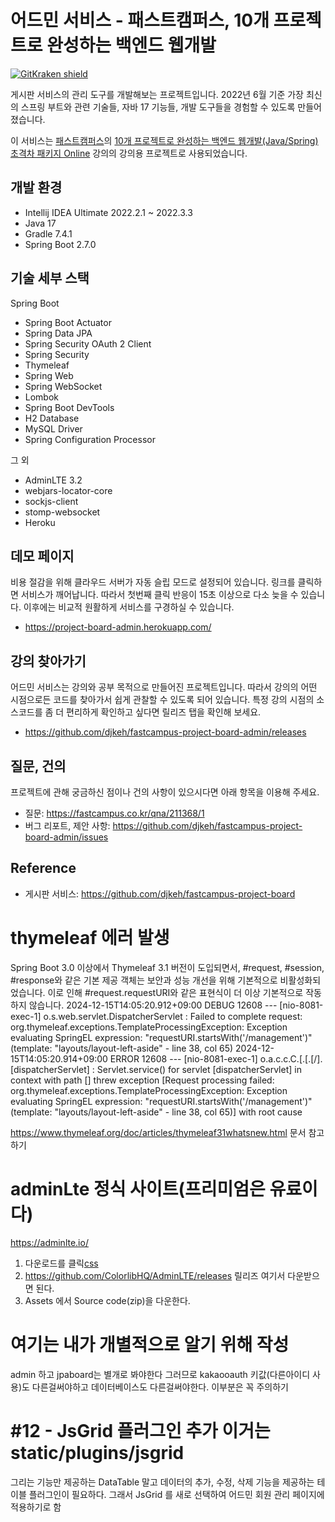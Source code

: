 # 어드민 서비스 - 패스트캠퍼스, 10개 프로젝트로 완성하는 백엔드 웹개발

[![GitKraken shield](https://img.shields.io/badge/GitKraken-Legendary%20Git%20Tools-teal?style=plastic&logo=gitkraken)](http://gitkraken.link/uno)

게시판 서비스의 관리 도구를 개발해보는 프로젝트입니다. 2022년 6월 기준 가장 최신의 스프링 부트와 관련 기술들, 자바 17 기능들, 개발 도구들을 경험할 수 있도록 만들어졌습니다.

이 서비스는 [패스트캠퍼스](https://fastcampus.co.kr/)의 [10개 프로젝트로 완성하는 백엔드 웹개발(Java/Spring) 초격차 패키지 Online](https://fastcampus.co.kr/dev_online_befinal) 강의의 강의용 프로젝트로 사용되었습니다.

## 개발 환경

* Intellij IDEA Ultimate 2022.2.1 ~ 2022.3.3
* Java 17
* Gradle 7.4.1
* Spring Boot 2.7.0

## 기술 세부 스택

Spring Boot

* Spring Boot Actuator
* Spring Data JPA
* Spring Security OAuth 2 Client
* Spring Security
* Thymeleaf
* Spring Web
* Spring WebSocket
* Lombok
* Spring Boot DevTools
* H2 Database
* MySQL Driver
* Spring Configuration Processor

그 외

* AdminLTE 3.2
* webjars-locator-core
* sockjs-client
* stomp-websocket
* Heroku

## 데모 페이지

비용 절감을 위해 클라우드 서버가 자동 슬립 모드로 설정되어 있습니다. 링크를 클릭하면 서비스가 깨어납니다. 따라서 첫번째 클릭 반응이 15초 이상으로 다소 늦을 수 있습니다.
이후에는 비교적 원활하게 서비스를 구경하실 수 있습니다.

*  https://project-board-admin.herokuapp.com/

## 강의 찾아가기

어드민 서비스는 강의와 공부 목적으로 만들어진 프로젝트입니다.
따라서 강의의 어떤 시점으로든 코드를 찾아가서 쉽게 관찰할 수 있도록 되어 있습니다.
특정 강의 시점의 소스코드를 좀 더 편리하게 확인하고 싶다면 릴리즈 탭을 확인해 보세요.

* https://github.com/djkeh/fastcampus-project-board-admin/releases

## 질문, 건의

프로젝트에 관해 궁금하신 점이나 건의 사항이 있으시다면 아래 항목을 이용해 주세요.

* 질문: https://fastcampus.co.kr/qna/211368/1
* 버그 리포트, 제안 사항: https://github.com/djkeh/fastcampus-project-board-admin/issues

## Reference

* 게시판 서비스: https://github.com/djkeh/fastcampus-project-board


# thymeleaf 에러 발생
Spring Boot 3.0 이상에서 Thymeleaf 3.1 버전이 도입되면서, #request, #session, #response와 같은 기본 제공 객체는 보안과 성능 개선을 위해 기본적으로 비활성화되었습니다. 이로 인해 #request.requestURI와 같은 표현식이 더 이상 기본적으로 작동하지 않습니다.
2024-12-15T14:05:20.912+09:00 DEBUG 12608 --- [nio-8081-exec-1] o.s.web.servlet.DispatcherServlet        : Failed to complete request: org.thymeleaf.exceptions.TemplateProcessingException: Exception evaluating SpringEL expression: "requestURI.startsWith('/management')" (template: "layouts/layout-left-aside" - line 38, col 65)
2024-12-15T14:05:20.914+09:00 ERROR 12608 --- [nio-8081-exec-1] o.a.c.c.C.[.[.[/].[dispatcherServlet]    : Servlet.service() for servlet [dispatcherServlet] in context with path [] threw exception [Request processing failed: org.thymeleaf.exceptions.TemplateProcessingException: Exception evaluating SpringEL expression: "requestURI.startsWith('/management')" (template: "layouts/layout-left-aside" - line 38, col 65)] with root cause

https://www.thymeleaf.org/doc/articles/thymeleaf31whatsnew.html
문서 참고하기

# adminLte 정식 사이트(프리미엄은 유료이다)
https://adminlte.io/
1. 다운로드를 클릭[css](src%2Fmain%2Fresources%2Fstatic%2Fcss)
2. https://github.com/ColorlibHQ/AdminLTE/releases 릴리즈 여기서 다운받으면 된다.
3. Assets 에서 Source code(zip)을 다운한다.

# 여기는 내가 개별적으로 알기 위해 작성 
admin 하고 jpaboard는 별개로 봐야한다 그러므로 
kakaooauth 키값(다른아이디 사용)도 다른걸써야하고 데이터베이스도 다른걸써야한다. 
이부분은 꼭 주의하기 

# #12 - JsGrid 플러그인 추가 이거는 static/plugins/jsgrid
그리는 기능만 제공하는 DataTable 말고
데이터의 추가, 수정, 삭제 기능을 제공하는 테이블 플러그인이 필요하다.
그래서 JsGrid 를 새로 선택하여 어드민 회원 관리 페이지에 적용하기로 함